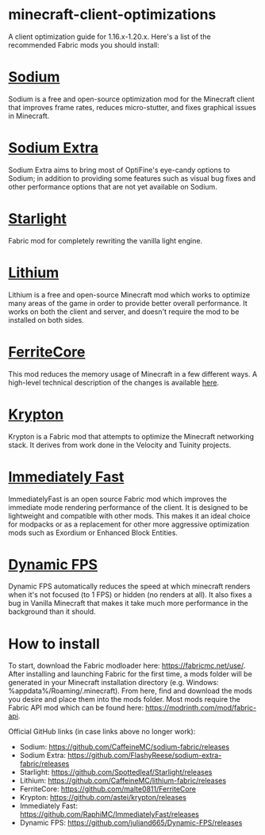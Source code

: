 # minecraft-client-optimizations
A client optimization guide for 1.16.x-1.20.x. Here's a list of the recommended Fabric mods you should install:

# [Sodium](https://modrinth.com/mod/sodium)
Sodium is a free and open-source optimization mod for the Minecraft client that improves frame rates, reduces micro-stutter, and fixes graphical issues in Minecraft.

# [Sodium Extra](https://modrinth.com/mod/sodium-extra)
Sodium Extra aims to bring most of OptiFine's eye-candy options to Sodium; in addition to providing some features such as visual bug fixes and other performance options that are not yet available on Sodium.

# [Starlight](https://modrinth.com/mod/starlight)
Fabric mod for completely rewriting the vanilla light engine.

# [Lithium](https://modrinth.com/mod/lithium)
Lithium is a free and open-source Minecraft mod which works to optimize many areas of the game in order to provide better overall performance. It works on both the client and server, and doesn't require the mod to be installed on both sides.

# [FerriteCore](https://modrinth.com/mod/ferrite-core)
This mod reduces the memory usage of Minecraft in a few different ways. A high-level technical description of the changes is available [here](https://github.com/malte0811/FerriteCore/blob/main/summary.md).

# [Krypton](https://modrinth.com/mod/krypton)
Krypton is a Fabric mod that attempts to optimize the Minecraft networking stack. It derives from work done in the Velocity and Tuinity projects.

# [Immediately Fast](https://modrinth.com/mod/immediatelyfast)
ImmediatelyFast is an open source Fabric mod which improves the immediate mode rendering performance of the client. It is designed to be lightweight and compatible with other mods. This makes it an ideal choice for modpacks or as a replacement for other more aggressive optimization mods such as Exordium or Enhanced Block Entities.

# [Dynamic FPS](https://modrinth.com/mod/dynamic-fps)
Dynamic FPS automatically reduces the speed at which minecraft renders when it's not focused (to 1 FPS) or hidden (no renders at all). It also fixes a bug in Vanilla Minecraft that makes it take much more performance in the background than it should.

# How to install
To start, download the Fabric modloader here: https://fabricmc.net/use/. After installing and launching Fabric for the first time, a mods folder will be generated in your Minecraft installation directory (e.g. Windows: %appdata%/Roaming/.minecraft). From here, find and download the mods you desire and place them into the mods folder. Most mods require the Fabric API mod which can be found here: https://modrinth.com/mod/fabric-api.

Official GitHub links (in case links above no longer work):
* Sodium: https://github.com/CaffeineMC/sodium-fabric/releases
* Sodium Extra: https://github.com/FlashyReese/sodium-extra-fabric/releases
* Starlight: https://github.com/Spottedleaf/Starlight/releases
* Lithium: https://github.com/CaffeineMC/lithium-fabric/releases
* FerriteCore: https://github.com/malte0811/FerriteCore
* Krypton: https://github.com/astei/krypton/releases
* Immediately Fast: https://github.com/RaphiMC/ImmediatelyFast/releases
* Dynamic FPS: https://github.com/juliand665/Dynamic-FPS/releases

